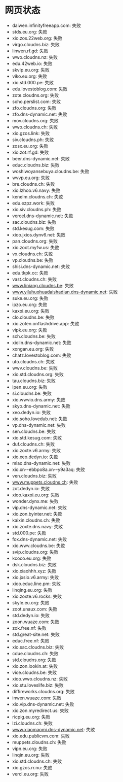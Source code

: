 # 网页状态
- daiwen.infinityfreeapp.com: 失败
- stds.eu.org: 失败
- xio.zos.22web.org: 失败
- virgo.cloudns.biz: 失败
- linwen.rf.gd: 失败
- wwo.cloudns.nz: 失败
- edu.42web.io: 失败
- skvip.eu.org: 失败
- viko.eu.org: 失败
- xio.std.000.pe: 失败
- edu.lovestoblog.com: 失败
- zote.cloudns.org: 失败
- soho.perslist.com: 失败
- zfo.cloudns.org: 失败
- zfo.dns-dynamic.net: 失败
- mov.cloudns.org: 失败
- wwo.cloudns.ch: 失败
- xio.gzos.link: 失败
- siv.cloudns.ph: 失败
- zosx.eu.org: 失败
- xio.zot.rf.gd: 失败
- beer.dns-dynamic.net: 失败
- educ.cloudns.biz: 失败
- woshiwoyansebuya.cloudns.be: 失败
- wvvp.eu.org: 失败
- bre.cloudns.ch: 失败
- xio.lzhoo.v6.navy: 失败
- kenelm.cloudns.ch: 失败
- edu.ezpz.work: 失败
- xio.siv.cloudns.ph: 失败
- vercel.dns-dynamic.net: 失败
- sac.cloudns.biz: 失败
- std.kesug.com: 失败
- xioo.jxios.dynv6.net: 失败
- pan.cloudns.org: 失败
- xio.zoot.myfw.us: 失败
- vx.cloudns.ch: 失败
- vp.cloudns.be: 失败
- shisi.dns-dynamic.net: 失败
- edu.tkpk.cc: 失败
- vast.cloudns.ch: 失败
- www.liniang.cloudns.be: 失败
- www.yiluhuohuadaishadian.dns-dynamic.net: 失败
- suke.eu.org: 失败
- ipzo.eu.org: 失败
- kaxoi.eu.org: 失败
- clo.cloudns.be: 失败
- xio.zoten.onflashdrive.app: 失败
- vipk.eu.org: 失败
- sch.cloudns.be: 失败
- xiolin.dns-dynamic.net: 失败
- xongan.eu.org: 失败
- chatz.lovestoblog.com: 失败
- uto.cloudns.ch: 失败
- wwv.cloudns.be: 失败
- xio.std.cloudns.org: 失败
- tau.cloudns.biz: 失败
- ipen.eu.org: 失败
- si.cloudns.be: 失败
- xio.wwvio.dns.army: 失败
- skyo.dns-dynamic.net: 失败
- xeo.dedyn.io: 失败
- xio.soho.lovedub.net: 失败
- vp.dns-dynamic.net: 失败
- sen.cloudns.be: 失败
- xio.std.kesug.com: 失败
- duf.cloudns.ch: 失败
- xio.zoxte.v6.army: 失败
- xio.xeo.dedyn.io: 失败
- miao.dns-dynamic.net: 失败
- xio.xn--ebbpo8a.xn--y9a3aq: 失败
- ven.cloudns.biz: 失败
- www.muppets.cloudns.ch: 失败
- zot.dedyn.io: 失败
- xioo.kaxoi.eu.org: 失败
- wonder.dynx.me: 失败
- vip.dns-dynamic.net: 失败
- xio.zon.byinter.net: 失败
- kaixin.cloudns.ch: 失败
- xio.zoxte.dns.navy: 失败
- std.000.pe: 失败
- fox.dns-dynamic.net: 失败
- xio.wwv.cloudns.be: 失败
- svip.cloudns.org: 失败
- kcoco.eu.org: 失败
- dsk.cloudns.biz: 失败
- xio.xiaohhh.xyz: 失败
- xio.jxsio.v6.army: 失败
- xioo.educ.line.pm: 失败
- linqing.eu.org: 失败
- xio.zoxte.v6.rocks: 失败
- skyle.eu.org: 失败
- zoot.unaux.com: 失败
- std.dedyn.io: 失败
- zoon.wuaze.com: 失败
- zok.free.nf: 失败
- std.great-site.net: 失败
- educ.free.nf: 失败
- xio.sac.cloudns.biz: 失败
- cdue.cloudns.ch: 失败
- std.cloudns.org: 失败
- xio.zon.lookin.at: 失败
- vice.cloudns.be: 失败
- xioo.wwo.cloudns.nz: 失败
- xio.stu.loveslife.biz: 失败
- diffireworks.cloudns.org: 失败
- inwen.wuaze.com: 失败
- xio.vip.dns-dynamic.net: 失败
- xio.zon.myredirect.us: 失败
- ricpig.eu.org: 失败
- lzi.cloudns.ch: 失败
- www.xiaomaomi.dns-dynamic.net: 失败
- xio.edu.publicvm.com: 失败
- muppets.cloudns.ch: 失败
- vipn.eu.org: 失败
- linqin.eu.org: 失败
- xio.std.cloudns.ch: 失败
- xio.gzos.rr.nu: 失败
- vercl.eu.org: 失败
